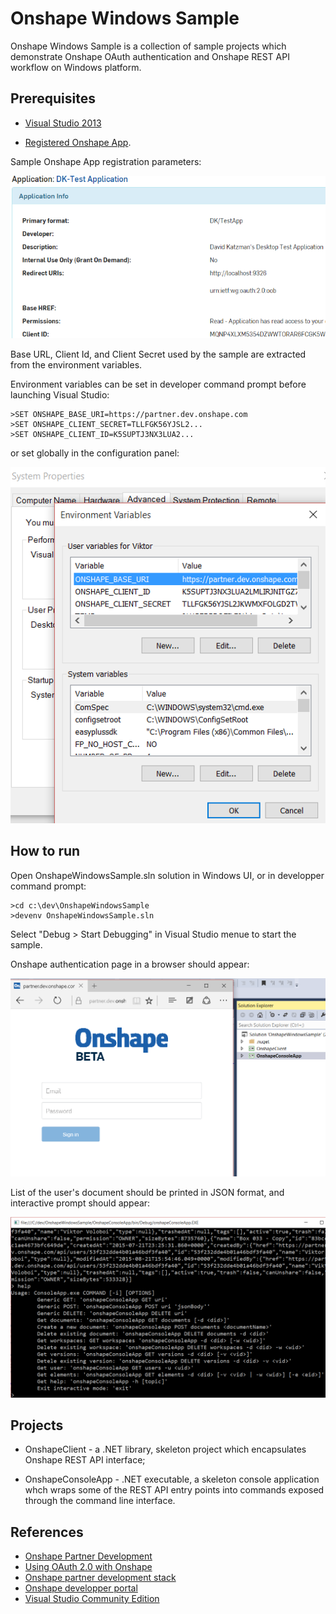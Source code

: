 # Onshape Windows Sample

Onshape Windows Sample is a collection of sample projects which demonstrate Onshape OAuth authentication and Onshape REST API workflow on Windows platform. 

## Prerequisites

- [Visual Studio 2013](https://www.visualstudio.com/en-us/news/vs2013-community-vs.aspx) 

- [Registered Onshape App](https://dev-portal.dev.onshape.com/oauthApps).

Sample Onshape App registration parameters:

![AppRegistration](AppRegistration.PNG)

Base URL, Client Id, and Client Secret used by the sample are extracted from the environment variables. 

Environment variables can be set in developer command prompt before launching Visual Studio:

```
>SET ONSHAPE_BASE_URI=https://partner.dev.onshape.com 
>SET ONSHAPE_CLIENT_SECRET=TLLFGK56YJSL2... 
>SET ONSHAPE_CLIENT_ID=K5SUPTJ3NX3LUA2...  
```

or set globally in the configuration panel:

![AppRegistration](EnvironmentVariables.PNG)

## How to run

Open OnshapeWindowsSample.sln solution in Windows UI, or in developper command prompt:

```
>cd c:\dev\OnshapeWindowsSample
>devenv OnshapeWindowsSample.sln
```

Select "Debug > Start Debugging" in Visual Studio menue to start the sample.

Onshape authentication page in a browser should appear:

![Start](Start.PNG)

List of the user's document should be printed in JSON format, and interactive prompt should appear:

![Console](Console.PNG)

## Projects

- OnshapeClient - a .NET library, skeleton project which encapsulates Onshape REST API interface;

- OnshapeConsoleApp - .NET executable, a skeleton console application whch wraps some of the REST API entry points into commands exposed through the command line interface.

## References

- [ Onshape Partner Development](https://partner.dev.onshape.com/documents/8b803ff47462494dafecc822/w/3f7fd009244d434e87397169/e/a059a060a80a420ba7a4b534)
- [ Using OAuth 2.0 with Onshape](https://partner.dev.onshape.com/documents/8b803ff47462494dafecc822/w/3f7fd009244d434e87397169/e/b945dd68003a4ac692508ceb)
- [ Onshape partner development stack](https://partner.dev.onshape.com)
- [ Onshape developper portal](https://dev-portal.dev.onshape.com)
- [ Visual Studio Community Edition](https://www.visualstudio.com/en-us/news/vs2013-community-vs.aspx)
